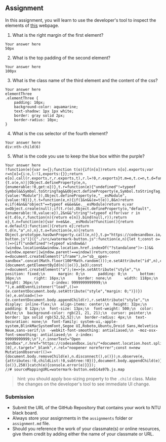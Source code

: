 ## Assignment

In this assignment, you will learn to use the developer's tool to inspect the elements of [this](https://nznznh.csb.app/) webpage.

1. What is the right margin of the first element? 
```
Your answer here
50px
```

2. What is the top padding of the second element?
```
Your answer here
100px
```

3. What is the class name of the third element and the content of the css?
```
Your answer here
elementThree
.elementThree {
    padding: 10px;
    background-color: aquamarine;
    text-shadow: 1px 1px white;
    border: gray solid 2px;
    border-radius: 10px;
}
```

4. What is the css selector of the fourth element?
```
Your answer here
div:nth-child(6)
```

5. What is the code you use to keep the blue box within the purple?
```
Your answer here
!function(e){var n={};function t(o){if(n[o])return n[o].exports;var r=n[o]={i:o,l:!1,exports:{}};return e[o].call(r.exports,r,r.exports,t),r.l=!0,r.exports}t.m=e,t.c=n,t.d=function(e,n,o){t.o(e,n)||Object.defineProperty(e,n,{enumerable:!0,get:o})},t.r=function(e){"undefined"!=typeof Symbol&&Symbol.toStringTag&&Object.defineProperty(e,Symbol.toStringTag,{value:"Module"}),Object.defineProperty(e,"__esModule",{value:!0})},t.t=function(e,n){if(1&n&&(e=t(e)),8&n)return e;if(4&n&&"object"==typeof e&&e&&e.__esModule)return e;var o=Object.create(null);if(t.r(o),Object.defineProperty(o,"default",{enumerable:!0,value:e}),2&n&&"string"!=typeof e)for(var r in e)t.d(o,r,function(n){return e[n]}.bind(null,r));return o},t.n=function(e){var n=e&&e.__esModule?function(){return e.default}:function(){return e};return t.d(n,"a",n),n},t.o=function(e,n){return Object.prototype.hasOwnProperty.call(e,n)},t.p="https://codesandbox.io/",t(t.s="./src/watermark-button.js")}({"./src/watermark-button.js":function(e,n){let t;const o=()=>{if("undefined"!=typeof window&&!(window.location&&window.location.href.indexOf("?standalone")>-1)&&(window.opener||window.parent!==window))return;const e=document.createElement("iframe"),n="sb__open-sandbox".concat(Math.floor(100*Math.random()));e.setAttribute("id",n),clearInterval(t),t=setInterval(()=>{document.getElementById(n)||o()},1e3);const r=document.createElement("a");(e=>{e.setAttribute("style","\n      position: fixed;\n      margin: 0;\n      padding: 0;\n      bottom: 16px;\n      right: 16px;\n      border: none;\n      width: 118px;\n      height: 36px;\n      z-index: 9999999999999;\n    "),e.addEventListener("load",()=>{e.contentDocument.body.setAttribute("style","margin: 0;")})})(e),e.onload=()=>{e.contentDocument.body.appendChild(r),r.setAttribute("style","\n  display: inline-flex;\n  align-items: center;\n  height: 32px;\n  padding: 0 12px;\n  font-size: 13px;\n  font-weight: 500;\n  color: white;\n  background-color: rgb(21, 21, 21);\n  cursor: pointer;\n  border: 1px solid rgb(52,52,52);\n  border-radius: 4px;\n  text-decoration: none;\n  font-family: system-ui,-apple-system,BlinkMacSystemFont,Segoe UI,Roboto,Ubuntu,Droid Sans,Helvetica Neue,sans-serif;\n  -webkit-font-smoothing: antialiased;\n  -moz-osx-font-smoothing: antialiased;\n  z-index: 99999999999;\n"),r.innerText="Open Sandbox",r.href="https://codesandbox.io/s/"+document.location.host.split(".")[0],r.target="_blank",r.rel="noopener noreferrer";const n=new MutationObserver(()=>{document.body.removeChild(e),n.disconnect(),o()});n.observe(e,{attributes:!0,childList:!0,subtree:!0})},document.body.appendChild(e)};try{setTimeout(()=>{o()},250)}catch(e){console.error(e)}}});
//# sourceMappingURL=watermark-button.eeb14a97b.js.map
```

> hint: you should apply box-sizing property to the `.child` class. Make the changes on the developer's tool to see immediate UI change.



### Submission 

- Submit the URL of the GitHub Repository that contains your work to NTU black board.
- Always store your assignments in the `assignments` folder or `assignment.md` file.
- Should you reference the work of your classmate(s) or online resources, give them credit by adding either the name of your classmate or URL. 

